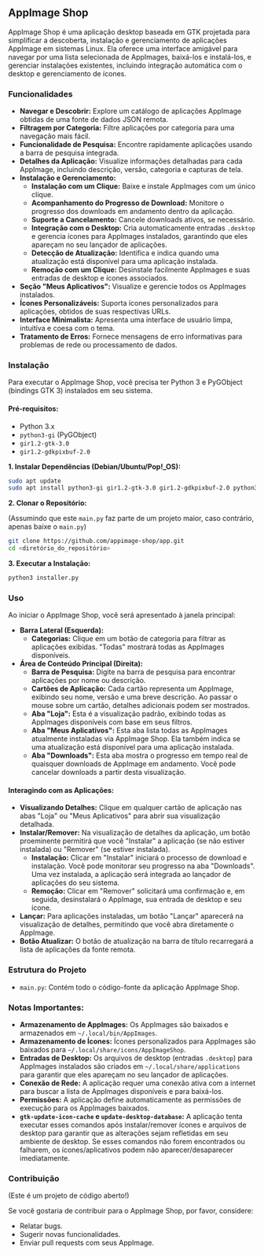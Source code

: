 ## AppImage Shop

AppImage Shop é uma aplicação desktop baseada em GTK projetada para simplificar a descoberta, instalação e gerenciamento de aplicações AppImage em sistemas Linux. Ela oferece uma interface amigável para navegar por uma lista selecionada de AppImages, baixá-los e instalá-los, e gerenciar instalações existentes, incluindo integração automática com o desktop e gerenciamento de ícones.

### Funcionalidades

  * **Navegar e Descobrir:** Explore um catálogo de aplicações AppImage obtidas de uma fonte de dados JSON remota.
  * **Filtragem por Categoria:** Filtre aplicações por categoria para uma navegação mais fácil.
  * **Funcionalidade de Pesquisa:** Encontre rapidamente aplicações usando a barra de pesquisa integrada.
  * **Detalhes da Aplicação:** Visualize informações detalhadas para cada AppImage, incluindo descrição, versão, categoria e capturas de tela.
  * **Instalação e Gerenciamento:**
      * **Instalação com um Clique:** Baixe e instale AppImages com um único clique.
      * **Acompanhamento do Progresso de Download:** Monitore o progresso dos downloads em andamento dentro da aplicação.
      * **Suporte a Cancelamento:** Cancele downloads ativos, se necessário.
      * **Integração com o Desktop:** Cria automaticamente entradas `.desktop` e gerencia ícones para AppImages instalados, garantindo que eles apareçam no seu lançador de aplicações.
      * **Detecção de Atualização:** Identifica e indica quando uma atualização está disponível para uma aplicação instalada.
      * **Remoção com um Clique:** Desinstale facilmente AppImages e suas entradas de desktop e ícones associados.
  * **Seção "Meus Aplicativos":** Visualize e gerencie todos os AppImages instalados.
  * **Ícones Personalizáveis:** Suporta ícones personalizados para aplicações, obtidos de suas respectivas URLs.
  * **Interface Minimalista:** Apresenta uma interface de usuário limpa, intuitiva e coesa com o tema.
  * **Tratamento de Erros:** Fornece mensagens de erro informativas para problemas de rede ou processamento de dados.

### Instalação

Para executar o AppImage Shop, você precisa ter Python 3 e PyGObject (bindings GTK 3) instalados em seu sistema.

#### Pré-requisitos:

  * Python 3.x
  * `python3-gi` (PyGObject)
  * `gir1.2-gtk-3.0`
  * `gir1.2-gdkpixbuf-2.0`

**1. Instalar Dependências (Debian/Ubuntu/Pop\!\_OS):**

```bash
sudo apt update
sudo apt install python3-gi gir1.2-gtk-3.0 gir1.2-gdkpixbuf-2.0 python3-requests # python3-requests pode ser necessário se não for implicitamente tratado
```

**2. Clonar o Repositório:**

(Assumindo que este `main.py` faz parte de um projeto maior, caso contrário, apenas baixe o `main.py`)

```bash
git clone https://github.com/appimage-shop/app.git
cd <diretório_do_repositório>
```

**3. Executar a Instalação:**

```bash
python3 installer.py
```

### Uso

Ao iniciar o AppImage Shop, você será apresentado à janela principal:

  * **Barra Lateral (Esquerda):**
      * **Categorias:** Clique em um botão de categoria para filtrar as aplicações exibidas. "Todas" mostrará todas as AppImages disponíveis.
  * **Área de Conteúdo Principal (Direita):**
      * **Barra de Pesquisa:** Digite na barra de pesquisa para encontrar aplicações por nome ou descrição.
      * **Cartões de Aplicação:** Cada cartão representa um AppImage, exibindo seu nome, versão e uma breve descrição. Ao passar o mouse sobre um cartão, detalhes adicionais podem ser mostrados.
      * **Aba "Loja":** Esta é a visualização padrão, exibindo todas as AppImages disponíveis com base em seus filtros.
      * **Aba "Meus Aplicativos":** Esta aba lista todas as AppImages atualmente instaladas via AppImage Shop. Ela também indica se uma atualização está disponível para uma aplicação instalada.
      * **Aba "Downloads":** Esta aba mostra o progresso em tempo real de quaisquer downloads de AppImage em andamento. Você pode cancelar downloads a partir desta visualização.

#### Interagindo com as Aplicações:

  * **Visualizando Detalhes:** Clique em qualquer cartão de aplicação nas abas "Loja" ou "Meus Aplicativos" para abrir sua visualização detalhada.
  * **Instalar/Remover:** Na visualização de detalhes da aplicação, um botão proeminente permitirá que você "Instalar" a aplicação (se não estiver instalada) ou "Remover" (se estiver instalada).
      * **Instalação:** Clicar em "Instalar" iniciará o processo de download e instalação. Você pode monitorar seu progresso na aba "Downloads". Uma vez instalada, a aplicação será integrada ao lançador de aplicações do seu sistema.
      * **Remoção:** Clicar em "Remover" solicitará uma confirmação e, em seguida, desinstalará o AppImage, sua entrada de desktop e seu ícone.
  * **Lançar:** Para aplicações instaladas, um botão "Lançar" aparecerá na visualização de detalhes, permitindo que você abra diretamente o AppImage.
  * **Botão Atualizar:** O botão de atualização na barra de título recarregará a lista de aplicações da fonte remota.

### Estrutura do Projeto

  * `main.py`: Contém todo o código-fonte da aplicação AppImage Shop.

### Notas Importantes:

  * **Armazenamento de AppImages:** Os AppImages são baixados e armazenados em `~/.local/bin/AppImages`.
  * **Armazenamento de Ícones:** Ícones personalizados para AppImages são baixados para `~/.local/share/icons/AppImageShop`.
  * **Entradas de Desktop:** Os arquivos de desktop (entradas `.desktop`) para AppImages instalados são criados em `~/.local/share/applications` para garantir que eles apareçam no seu lançador de aplicações.
  * **Conexão de Rede:** A aplicação requer uma conexão ativa com a internet para buscar a lista de AppImages disponíveis e para baixá-los.
  * **Permissões:** A aplicação define automaticamente as permissões de execução para os AppImages baixados.
  * **`gtk-update-icon-cache` e `update-desktop-database`:** A aplicação tenta executar esses comandos após instalar/remover ícones e arquivos de desktop para garantir que as alterações sejam refletidas em seu ambiente de desktop. Se esses comandos não forem encontrados ou falharem, os ícones/aplicativos podem não aparecer/desaparecer imediatamente.

### Contribuição

(Este é um projeto de código aberto!)

Se você gostaria de contribuir para o AppImage Shop, por favor, considere:
  * Relatar bugs.
  * Sugerir novas funcionalidades.
  * Enviar pull requests com seus AppImage.
